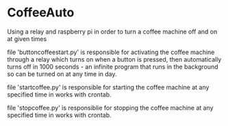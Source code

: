 # CoffeeAuto
Using a relay and raspberry pi in order to turn a coffee machine off and on at given times

file 'buttoncoffeestart.py' is responsible for activating the coffee machine through a relay which turns on when a button is pressed, then automatically turns off in 1000 seconds - an infinite program  that runs in the background so can be turned on at any time in day.

file 'startcoffee.py' is responsible for starting the coffee machine at any specified time in works with crontab.

file 'stopcoffee.py' is responsiblie for stopping the coffee machine at any specified time in works with crontab.

